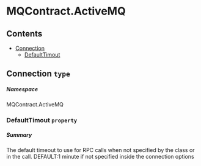 <a name='assembly'></a>
# MQContract.ActiveMQ

## Contents

- [Connection](#T-MQContract-ActiveMQ-Connection 'MQContract.ActiveMQ.Connection')
  - [DefaultTimout](#P-MQContract-ActiveMQ-Connection-DefaultTimout 'MQContract.ActiveMQ.Connection.DefaultTimout')

<a name='T-MQContract-ActiveMQ-Connection'></a>
## Connection `type`

##### Namespace

MQContract.ActiveMQ

<a name='P-MQContract-ActiveMQ-Connection-DefaultTimout'></a>
### DefaultTimout `property`

##### Summary

The default timeout to use for RPC calls when not specified by the class or in the call.
DEFAULT:1 minute if not specified inside the connection options
